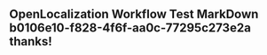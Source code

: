 <properties
ms.topic="hero-topic1"
ms.test1="hero-topic"
ms.test2="test"/>

## OpenLocalization Workflow Test MarkDown b0106e10-f828-4f6f-aa0c-77295c273e2a thanks!
